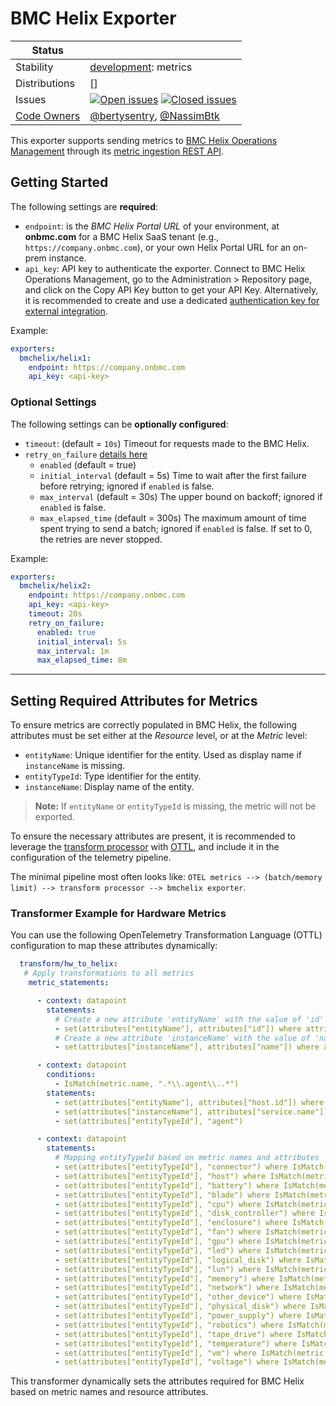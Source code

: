 # BMC Helix Exporter

<!-- status autogenerated section -->
| Status        |           |
| ------------- |-----------|
| Stability     | [development]: metrics   |
| Distributions | [] |
| Issues        | [![Open issues](https://img.shields.io/github/issues-search/open-telemetry/opentelemetry-collector-contrib?query=is%3Aissue%20is%3Aopen%20label%3Aexporter%2Fbmchelix%20&label=open&color=orange&logo=opentelemetry)](https://github.com/open-telemetry/opentelemetry-collector-contrib/issues?q=is%3Aopen+is%3Aissue+label%3Aexporter%2Fbmchelix) [![Closed issues](https://img.shields.io/github/issues-search/open-telemetry/opentelemetry-collector-contrib?query=is%3Aissue%20is%3Aclosed%20label%3Aexporter%2Fbmchelix%20&label=closed&color=blue&logo=opentelemetry)](https://github.com/open-telemetry/opentelemetry-collector-contrib/issues?q=is%3Aclosed+is%3Aissue+label%3Aexporter%2Fbmchelix) |
| [Code Owners](https://github.com/open-telemetry/opentelemetry-collector-contrib/blob/main/CONTRIBUTING.md#becoming-a-code-owner)    | [@bertysentry](https://www.github.com/bertysentry), [@NassimBtk](https://www.github.com/NassimBtk) |

[development]: https://github.com/open-telemetry/opentelemetry-collector/blob/main/docs/component-stability.md#development
<!-- end autogenerated section -->

This exporter supports sending metrics to [BMC Helix Operations Management](https://www.bmc.com/it-solutions/bmc-helix-operations-management.html) through its [metric ingestion REST API](https://docs.bmc.com/docs/helixoperationsmanagement/244/en/metric-operation-management-endpoints-in-the-rest-api-1392780044.html).

## Getting Started

The following settings are **required**:

- `endpoint`: is the *BMC Helix Portal URL* of your environment, at **onbmc.com** for a BMC Helix SaaS tenant (e.g., `https://company.onbmc.com`), or your own Helix Portal URL for an on-prem instance.
- `api_key`: API key to authenticate the exporter. Connect to BMC Helix Operations Management, go to the Administration > Repository page, and click on the Copy API Key button to get your API Key. Alternatively, it is recommended to create and use a dedicated [authentication key for external integration](https://docs.bmc.com/docs/helixportal244/using-api-keys-for-external-integrations-1391501992.html).

Example:

```yaml
exporters:
  bmchelix/helix1:
    endpoint: https://company.onbmc.com
    api_key: <api-key>
```

### Optional Settings

The following settings can be **optionally configured**:

- `timeout`: (default = `10s`) Timeout for requests made to the BMC Helix.
- `retry_on_failure` [details here](https://github.com/open-telemetry/opentelemetry-collector/tree/main/exporter/exporterhelper#configuration)
  - `enabled` (default = true)
  - `initial_interval` (default = 5s) Time to wait after the first failure before retrying; ignored if `enabled` is false.
  - `max_interval` (default = 30s) The upper bound on backoff; ignored if `enabled` is false.
  - `max_elapsed_time` (default = 300s) The maximum amount of time spent trying to send a batch; ignored if `enabled` is false. If set to 0, the retries are never stopped.

Example:

```yaml
exporters:
  bmchelix/helix2:
    endpoint: https://company.onbmc.com
    api_key: <api-key>
    timeout: 20s
    retry_on_failure:
      enabled: true
      initial_interval: 5s
      max_interval: 1m
      max_elapsed_time: 8m
```

---

## Setting Required Attributes for Metrics

To ensure metrics are correctly populated in BMC Helix, the following attributes must be set either at the *Resource* level, or at the *Metric* level:  

- `entityName`: Unique identifier for the entity. Used as display name if `instanceName` is missing.
- `entityTypeId`: Type identifier for the entity.
- `instanceName`: Display name of the entity.

> **Note:** If `entityName` or `entityTypeId` is missing, the metric will not be exported.

To ensure the necessary attributes are present, it is recommended to leverage the [transform processor](https://github.com/open-telemetry/opentelemetry-collector-contrib/tree/main/processor/transformprocessor) with [OTTL](https://github.com/open-telemetry/opentelemetry-collector-contrib/tree/main/pkg/ottl), and include it in the configuration of the telemetry pipeline.

The minimal pipeline most often looks like: `OTEL metrics --> (batch/memory limit) --> transform processor --> bmchelix exporter`.

### Transformer Example for Hardware Metrics

You can use the following OpenTelemetry Transformation Language (OTTL) configuration to map these attributes dynamically:

```yaml
  transform/hw_to_helix:
   # Apply transformations to all metrics
    metric_statements:

      - context: datapoint
        statements:
          # Create a new attribute 'entityName' with the value of 'id'
          - set(attributes["entityName"], attributes["id"]) where attributes["id"] != nil
          # Create a new attribute 'instanceName' with the value of 'name'
          - set(attributes["instanceName"], attributes["name"]) where attributes["name"] != nil

      - context: datapoint
        conditions:
          - IsMatch(metric.name, ".*\\.agent\\..*")
        statements:
          - set(attributes["entityName"], attributes["host.id"]) where attributes["host.id"] != nil
          - set(attributes["instanceName"], attributes["service.name"]) where attributes["service.name"] != nil
          - set(attributes["entityTypeId"], "agent")

      - context: datapoint
        statements:
          # Mapping entityTypeId based on metric names and attributes
          - set(attributes["entityTypeId"], "connector") where IsMatch(metric.name, ".*\\.connector\\..*")
          - set(attributes["entityTypeId"], "host") where IsMatch(metric.name, ".*\\.host\\..*") or attributes["hw.type"] == "host"
          - set(attributes["entityTypeId"], "battery") where IsMatch(metric.name, "hw\\.battery\\..*") or attributes["hw.type"] == "battery"
          - set(attributes["entityTypeId"], "blade") where IsMatch(metric.name, "hw\\.blade\\..*") or attributes["hw.type"] == "blade"
          - set(attributes["entityTypeId"], "cpu") where IsMatch(metric.name, "hw\\.cpu\\..*") or attributes["hw.type"] == "cpu"
          - set(attributes["entityTypeId"], "disk_controller") where IsMatch(metric.name, "hw\\.disk_controller\\..*") or attributes["hw.type"] == "disk_controller"
          - set(attributes["entityTypeId"], "enclosure") where IsMatch(metric.name, "hw\\.enclosure\\..*") or attributes["hw.type"] == "enclosure"
          - set(attributes["entityTypeId"], "fan") where IsMatch(metric.name, "hw\\.fan\\..*") or attributes["hw.type"] == "fan"
          - set(attributes["entityTypeId"], "gpu") where IsMatch(metric.name, "hw\\.gpu\\..*") or attributes["hw.type"] == "gpu"
          - set(attributes["entityTypeId"], "led") where IsMatch(metric.name, "hw\\.led\\..*") or attributes["hw.type"] == "led"
          - set(attributes["entityTypeId"], "logical_disk") where IsMatch(metric.name, "hw\\.logical_disk\\..*") or attributes["hw.type"] == "logical_disk"
          - set(attributes["entityTypeId"], "lun") where IsMatch(metric.name, "hw\\.lun\\..*") or attributes["hw.type"] == "lun"
          - set(attributes["entityTypeId"], "memory") where IsMatch(metric.name, "hw\\.memory\\..*") or attributes["hw.type"] == "memory"
          - set(attributes["entityTypeId"], "network") where IsMatch(metric.name, "hw\\.network\\..*") or attributes["hw.type"] == "network"
          - set(attributes["entityTypeId"], "other_device") where IsMatch(metric.name, "hw\\.other_device\\..*") or attributes["hw.type"] == "other_device"
          - set(attributes["entityTypeId"], "physical_disk") where IsMatch(metric.name, "hw\\.physical_disk\\..*") or attributes["hw.type"] == "physical_disk"
          - set(attributes["entityTypeId"], "power_supply") where IsMatch(metric.name, "hw\\.power_supply\\..*") or attributes["hw.type"] == "power_supply"
          - set(attributes["entityTypeId"], "robotics") where IsMatch(metric.name, "hw\\.robotics\\..*") or attributes["hw.type"] == "robotics"
          - set(attributes["entityTypeId"], "tape_drive") where IsMatch(metric.name, "hw\\.tape_drive\\..*") or attributes["hw.type"] == "tape_drive"
          - set(attributes["entityTypeId"], "temperature") where IsMatch(metric.name, "hw\\.temperature.*") or attributes["hw.type"] == "temperature"
          - set(attributes["entityTypeId"], "vm") where IsMatch(metric.name, "hw\\.vm\\..*") or attributes["hw.type"] == "vm"
          - set(attributes["entityTypeId"], "voltage") where IsMatch(metric.name, "hw\\.voltage.*") or attributes["hw.type"] == "voltage"
```

This transformer dynamically sets the attributes required for BMC Helix based on metric names and resource attributes.
